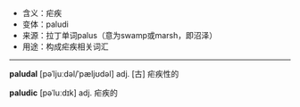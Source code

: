 - <span class="definition">含义：疟疾</span>
- <span class="definition">变体：paludi</span>
- <span class="definition">来源：拉丁单词palus（意为swamp或marsh，即沼泽）</span>
- <span class="definition">用途：构成疟疾相关词汇</span>

---

<span class="vocabulary">**paludal**</span> [pəˈljuːdəl/ˈpæljʊdəl] adj. [古] 疟疾性的

<span class="vocabulary">**paludic**</span> [pəˈluːdɪk] adj. 疟疾的
